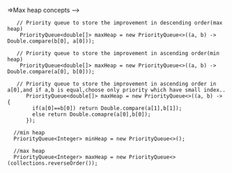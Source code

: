 =>Max heap concepts -->
       
       // Priority queue to store the improvement in descending order(max heap)
        PriorityQueue<double[]> maxHeap = new PriorityQueue<>((a, b) -> Double.compare(b[0], a[0]));

       // Priority queue to store the improvement in ascending order(min heap)
        PriorityQueue<double[]> maxHeap = new PriorityQueue<>((a, b) -> Double.compare(a[0], b[0]));

       // Priority queue to store the improvement in ascending order in a[0],and if a,b is equal,choose only priority which have small index..
          PriorityQueue<double[]> maxHeap = new PriorityQueue<>((a, b) -> {
            if(a[0]==b[0]) return Double.compare(a[1],b[1]);
            else return Double.comapre(a[0],b[0]);
          }); 

      //min heap
      PriorityQueue<Integer> minHeap = new PriorityQueue<>();

      //max heap
      PriorityQueue<Integer> maxHeap = new PriorityQueue<>(collections.reverseOrder());
    
        
